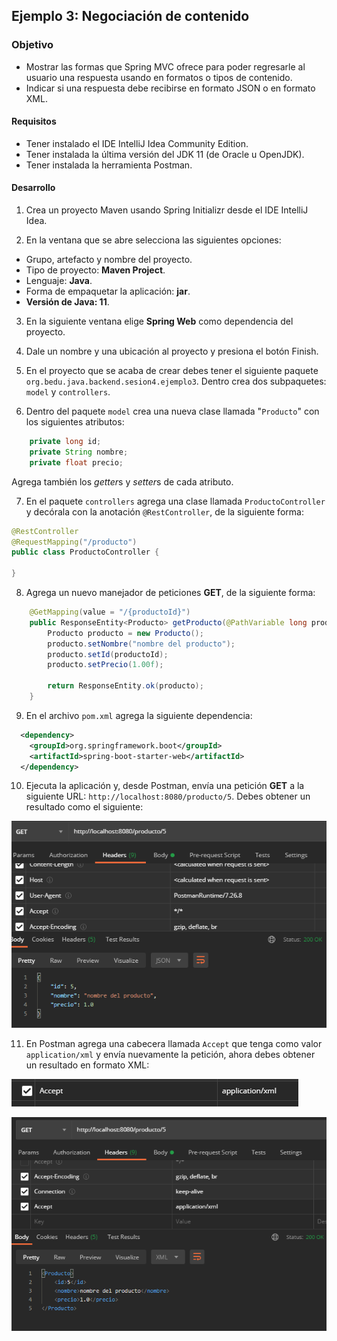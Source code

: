 ## Ejemplo 3: Negociación de contenido

### Objetivo
- Mostrar las formas que Spring MVC ofrece para poder regresarle al usuario una respuesta usando en formatos o tipos de contenido.
- Indicar si una respuesta debe recibirse en formato JSON o en formato XML.

#### Requisitos
- Tener instalado el IDE IntelliJ Idea Community Edition.
- Tener instalada la última versión del JDK 11 (de Oracle u OpenJDK).
- Tener instalada la herramienta Postman.

#### Desarrollo
1. Crea un proyecto Maven usando Spring Initializr desde el IDE IntelliJ Idea.

2. En la ventana que se abre selecciona las siguientes opciones:
- Grupo, artefacto y nombre del proyecto.
- Tipo de proyecto: **Maven Project**.
- Lenguaje: **Java**.
- Forma de empaquetar la aplicación: **jar**.
- **Versión de Java: 11**.

3. En la siguiente ventana elige **Spring Web** como dependencia del proyecto.

4. Dale un nombre y una ubicación al proyecto y presiona el botón Finish.

5. En el proyecto que se acaba de crear debes tener el siguiente paquete `org.bedu.java.backend.sesion4.ejemplo3`. Dentro crea dos subpaquetes: `model` y `controllers`.

6. Dentro del paquete `model` crea una nueva clase llamada "`Producto`" con los siguientes atributos:

```java
    private long id;
    private String nombre;
    private float precio;    
```

Agrega también los *getter*s y *setter*s de cada atributo.

7. En el paquete `controllers` agrega una clase llamada `ProductoController` y decórala con la anotación `@RestController`, de la siguiente forma:

```java
@RestController
@RequestMapping("/producto")
public class ProductoController {

}
```

8. Agrega un nuevo manejador de peticiones **GET**, de la siguiente forma:

```java
    @GetMapping(value = "/{productoId}")
    public ResponseEntity<Producto> getProducto(@PathVariable long productoId){
        Producto producto = new Producto();
        producto.setNombre("nombre del producto");
        producto.setId(productoId);
        producto.setPrecio(1.00f);

        return ResponseEntity.ok(producto);
    }
```

9. En el archivo `pom.xml` agrega la siguiente dependencia:
```xml
  <dependency>
    <groupId>org.springframework.boot</groupId>
    <artifactId>spring-boot-starter-web</artifactId>
  </dependency>
```

10. Ejecuta la aplicación y, desde Postman, envía una petición **GET** a la siguiente URL: `http://localhost:8080/producto/5`. Debes obtener un resultado como el siguiente:

![imagen](img/img_01.png)

11. En Postman agrega una cabecera llamada `Accept` que tenga como valor `application/xml` y envía nuevamente la petición, ahora debes obtener un resultado en formato XML:

![imagen](img/img_02.png)

![imagen](img/img_03.png)
